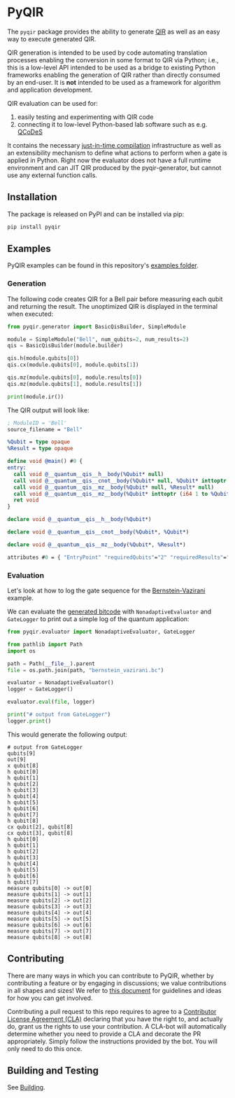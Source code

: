 # PyQIR

The `pyqir` package provides the ability to generate
[QIR](https://github.com/qir-alliance/qir-spec) as well as an easy way to
execute generated QIR.

QIR generation is intended to be used by code automating translation processes
enabling the conversion in some format to QIR via Python; i.e., this is a
low-level API intended to be used as a bridge to existing Python frameworks
enabling the generation of QIR rather than directly consumed by an end-user. It
is **not** intended to be used as a framework for algorithm and application
development.

QIR evaluation can be used for:

1. easily testing and experimenting with QIR code
2. connecting it to low-level Python-based lab software such as e.g.
   [QCoDeS](https://qcodes.github.io/Qcodes/examples/15_minutes_to_QCoDeS.html#Introduction)

It contains the necessary
[just-in-time compilation](https://en.wikipedia.org/wiki/Just-in-time_compilation)
infrastructure as well as an extensibility mechanism to define what actions to
perform when a gate is applied in Python. Right now the evaluator does not have
a full runtime environment and can JIT QIR produced by the pyqir-generator, but
cannot use any external function calls.

## Installation

The package is released on PyPI and can be installed via pip:

```bash
pip install pyqir
```

## Examples

PyQIR examples can be found in this repository's [examples folder](../examples).

### Generation

The following code creates QIR for a Bell pair before measuring each qubit and
returning the result. The unoptimized QIR is displayed in the terminal when
executed:

```python
from pyqir.generator import BasicQisBuilder, SimpleModule

module = SimpleModule("Bell", num_qubits=2, num_results=2)
qis = BasicQisBuilder(module.builder)

qis.h(module.qubits[0])
qis.cx(module.qubits[0], module.qubits[1])

qis.mz(module.qubits[0], module.results[0])
qis.mz(module.qubits[1], module.results[1])

print(module.ir())
```

The QIR output will look like:

```llvm
; ModuleID = 'Bell'
source_filename = "Bell"

%Qubit = type opaque
%Result = type opaque

define void @main() #0 {
entry:
  call void @__quantum__qis__h__body(%Qubit* null)
  call void @__quantum__qis__cnot__body(%Qubit* null, %Qubit* inttoptr (i64 1 to %Qubit*))
  call void @__quantum__qis__mz__body(%Qubit* null, %Result* null)
  call void @__quantum__qis__mz__body(%Qubit* inttoptr (i64 1 to %Qubit*), %Result* inttoptr (i64 1 to %Result*))
  ret void
}

declare void @__quantum__qis__h__body(%Qubit*)

declare void @__quantum__qis__cnot__body(%Qubit*, %Qubit*)

declare void @__quantum__qis__mz__body(%Qubit*, %Result*)

attributes #0 = { "EntryPoint" "requiredQubits"="2" "requiredResults"="2" }
```

### Evaluation

Let's look at how to log the gate sequence for the
[Bernstein-Vazirani](../examples/bernstein_vazirani.py) example.

We can evaluate the [generated bitcode](../examples/bernstein_vazirani.bc) with
`NonadaptiveEvaluator` and `GateLogger` to print out a simple log of the quantum
application:

```python
from pyqir.evaluator import NonadaptiveEvaluator, GateLogger

from pathlib import Path
import os

path = Path(__file__).parent
file = os.path.join(path, "bernstein_vazirani.bc")

evaluator = NonadaptiveEvaluator()
logger = GateLogger()

evaluator.eval(file, logger)

print("# output from GateLogger")
logger.print()
```

This would generate the following output:

```text
# output from GateLogger
qubits[9]
out[9]
x qubit[8]
h qubit[0]
h qubit[1]
h qubit[2]
h qubit[3]
h qubit[4]
h qubit[5]
h qubit[6]
h qubit[7]
h qubit[8]
cx qubit[2], qubit[8]
cx qubit[3], qubit[8]
h qubit[0]
h qubit[1]
h qubit[2]
h qubit[3]
h qubit[4]
h qubit[5]
h qubit[6]
h qubit[7]
measure qubits[0] -> out[0]
measure qubits[1] -> out[1]
measure qubits[2] -> out[2]
measure qubits[3] -> out[3]
measure qubits[4] -> out[4]
measure qubits[5] -> out[5]
measure qubits[6] -> out[6]
measure qubits[7] -> out[7]
measure qubits[8] -> out[8]
```

## Contributing

There are many ways in which you can contribute to PyQIR, whether by
contributing a feature or by engaging in discussions; we value contributions in
all shapes and sizes! We refer to [this document](../CONTRIBUTING.md) for
guidelines and ideas for how you can get involved.

Contributing a pull request to this repo requires to agree to a [Contributor
License Agreement
(CLA)](https://en.wikipedia.org/wiki/Contributor_License_Agreement) declaring
that you have the right to, and actually do, grant us the rights to use your
contribution. A CLA-bot will automatically determine whether you need to provide
a CLA and decorate the PR appropriately. Simply follow the
instructions provided by the bot. You will only need to do this once.

## Building and Testing

See [Building](https://qir-alliance.github.io/pyqir/development-guide/building.html).
